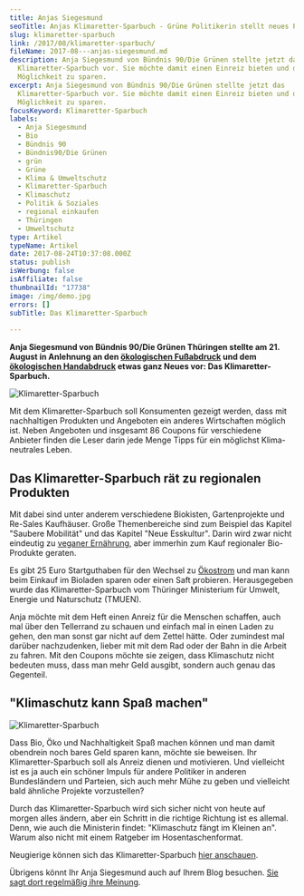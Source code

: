 ```yaml
---
title: Anjas Siegesmund
seoTitle: Anjas Klimaretter-Sparbuch - Grüne Politikerin stellt neues Projekt vor
slug: klimaretter-sparbuch
link: /2017/08/klimaretter-sparbuch/
fileName: 2017-08---anjas-siegesmund.md
description: Anja Siegesmund von Bündnis 90/Die Grünen stellte jetzt das
  Klimaretter-Sparbuch vor. Sie möchte damit einen Einreiz bieten und die
  Möglichkeit zu sparen.
excerpt: Anja Siegesmund von Bündnis 90/Die Grünen stellte jetzt das
  Klimaretter-Sparbuch vor. Sie möchte damit einen Einreiz bieten und die
  Möglichkeit zu sparen.
focusKeyword: Klimaretter-Sparbuch
labels:
  - Anja Siegesmund
  - Bio
  - Bündnis 90
  - Bündnis90/Die Grünen
  - grün
  - Grüne
  - Klima & Umweltschutz
  - Klimaretter-Sparbuch
  - Klimaschutz
  - Politik & Soziales
  - regional einkaufen
  - Thüringen
  - Umweltschutz
type: Artikel
typeName: Artikel
date: 2017-08-24T10:37:08.000Z
status: publish
isWerbung: false
isAffiliate: false
thumbnailId: "17738"
image: /img/demo.jpg
errors: []
subTitle: Das Klimaretter-Sparbuch
  
---
```


**Anja Siegesmund von Bündnis 90/Die Grünen Thüringen stellte am 21. August in
Anlehnung an den
[ökologischen Fußabdruck](/2017/02/klimaschutz-und-vegane-ernaehrung/) und dem
[ökologischen Handabdruck](/2017/08/oekologischer-handabdruck/) etwas ganz Neues
vor: Das Klimaretter-Sparbuch.**

![Klimaretter-Sparbuch](http://cardamonchai.com/wp-content/uploads/2017/08/Bildschirmfoto-2017-08-24-um-13.12.11-300x426.png)

Mit dem Klimaretter-Sparbuch soll Konsumenten gezeigt werden, dass mit
nachhaltigen Produkten und Angeboten ein anderes Wirtschaften möglich ist. Neben
Angeboten und insgesamt 86 Coupons für verschiedene Anbieter finden die Leser
darin jede Menge Tipps für ein möglichst Klima-neutrales Leben.

## Das Klimaretter-Sparbuch rät zu regionalen Produkten

Mit dabei sind unter anderem verschiedene Biokisten, Gartenprojekte und Re-Sales
Kaufhäuser. Große Themenbereiche sind zum Beispiel das Kapitel "Saubere
Mobilität" und das Kapitel "Neue Esskultur". Darin wird zwar nicht eindeutig zu
[veganer Ernährung](/2017/02/klimaschutz-und-vegane-ernaehrung/), aber immerhin
zum Kauf regionaler Bio-Produkte geraten.

Es gibt 25 Euro Startguthaben für den Wechsel zu
[Ökostrom](/2011/04/stromanbieter-wechseln/) und man kann beim Einkauf im
Bioladen sparen oder einen Saft probieren. Herausgegeben wurde das
Klimaretter-Sparbuch vom Thüringer Ministerium für Umwelt, Energie und
Naturschutz (TMUEN).

Anja möchte mit dem Heft einen Anreiz für die Menschen schaffen, auch mal über
den Tellerrand zu schauen und einfach mal in einen Laden zu gehen, den man sonst
gar nicht auf dem Zettel hätte. Oder zumindest mal darüber nachzudenken, lieber
mit mit dem Rad oder der Bahn in die Arbeit zu fahren. Mit den Coupons möchte
sie zeigen, dass Klimaschutz nicht bedeuten muss, dass man mehr Geld ausgibt,
sondern auch genau das Gegenteil.

## "Klimaschutz kann Spaß machen"

![Klimaretter-Sparbuch](http://cardamonchai.com/wp-content/uploads/2017/08/Bildschirmfoto-2017-08-24-um-13.12.38-300x426.png)

Dass Bio, Öko und Nachhaltigkeit Spaß machen können und man damit obendrein noch
bares Geld sparen kann, möchte sie beweisen. Ihr Klimaretter-Sparbuch soll als
Anreiz dienen und motivieren. Und vielleicht ist es ja auch ein schöner Impuls
für andere Politiker in anderen Bundesländern und Parteien, sich auch mehr Mühe
zu geben und vielleicht bald ähnliche Projekte vorzustellen?

Durch das Klimaretter-Sparbuch wird sich sicher nicht von heute auf morgen alles
ändern, aber ein Schritt in die richtige Richtung ist es allemal. Denn, wie auch
die Ministerin findet: "Klimaschutz fängt im Kleinen an". Warum also nicht mit
einem Ratgeber im Hosentaschenformat.

Neugierige können sich das Klimaretter-Sparbuch
[hier anschauen](http://apps.thueringen.de/de/publikationen/pic/pubdownload1726.pdf).

Übrigens könnt Ihr Anja Siegesmund auch auf Ihrem Blog besuchen.
[Sie sagt dort regelmäßig ihre Meinung](http://www.anja-siegesmund.de/).

  